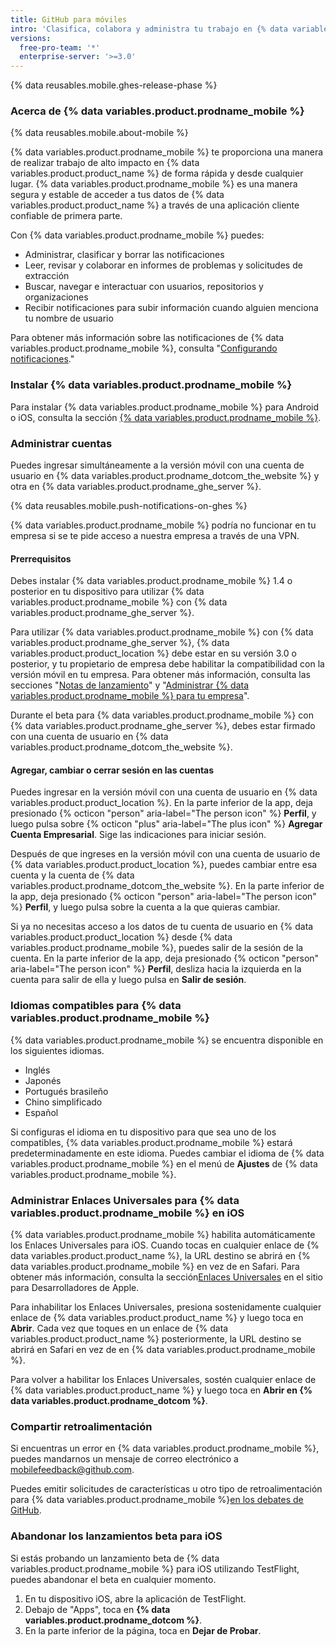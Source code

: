 ```yaml
---
title: GitHub para móviles
intro: 'Clasifica, colabora y administra tu trabajo en {% data variables.product.product_name %} desde tu dispositivo móvil.'
versions:
  free-pro-team: '*'
  enterprise-server: '>=3.0'
---
```


{% data reusables.mobile.ghes-release-phase %}

### Acerca de {% data variables.product.prodname_mobile %}

{% data reusables.mobile.about-mobile %}

{% data variables.product.prodname_mobile %} te proporciona una manera de realizar trabajo de alto impacto en {% data variables.product.product_name %} de forma rápida y desde cualquier lugar. {% data variables.product.prodname_mobile %} es una manera segura y estable de acceder a tus datos de {% data variables.product.product_name %} a través de una aplicación cliente confiable de primera parte.

Con {% data variables.product.prodname_mobile %} puedes:
- Administrar, clasificar y borrar las notificaciones
- Leer, revisar y colaborar en informes de problemas y solicitudes de extracción
- Buscar, navegar e interactuar con usuarios, repositorios y organizaciones
- Recibir notificaciones para subir información cuando alguien menciona tu nombre de usuario

Para obtener más información sobre las notificaciones de {% data variables.product.prodname_mobile %}, consulta "[Configurando notificaciones](/github/managing-subscriptions-and-notifications-on-github/configuring-notifications#enabling-push-notifications-with-github-for-mobile)."

### Instalar {% data variables.product.prodname_mobile %}

Para instalar {% data variables.product.prodname_mobile %} para Android o iOS, consulta la sección [{% data variables.product.prodname_mobile %}](https://github.com/mobile).

### Administrar cuentas

Puedes ingresar simultáneamente a la versión móvil con una cuenta de usuario en {% data variables.product.prodname_dotcom_the_website %} y otra en {% data variables.product.prodname_ghe_server %}.

{% data reusables.mobile.push-notifications-on-ghes %}

{% data variables.product.prodname_mobile %} podría no funcionar en tu empresa si se te pide acceso a nuestra empresa a través de una VPN.

#### Prerrequisitos

Debes instalar {% data variables.product.prodname_mobile %} 1.4 o posterior en tu dispositivo para utilizar {% data variables.product.prodname_mobile %} con {% data variables.product.prodname_ghe_server %}.

Para utilizar {% data variables.product.prodname_mobile %} con {% data variables.product.prodname_ghe_server %}, {% data variables.product.product_location %} debe estar en su versión 3.0 o posterior, y tu propietario de empresa debe habilitar la compatibilidad con la versión móvil en tu empresa. Para obtener más información, consulta las secciones "[Notas de lanzamiento](/enterprise-server/admin/release-notes)" y "[Administrar {% data variables.product.prodname_mobile %} para tu empresa](/admin/configuration/managing-github-for-mobile-for-your-enterprise)".

Durante el beta para {% data variables.product.prodname_mobile %} con {% data variables.product.prodname_ghe_server %}, debes estar firmado con una cuenta de usuario en {% data variables.product.prodname_dotcom_the_website %}.

#### Agregar, cambiar o cerrar sesión en las cuentas

Puedes ingresar en la versión móvil con una cuenta de usuario en {% data variables.product.product_location %}. En la parte inferior de la app, deja presionado {% octicon "person" aria-label="The person icon" %} **Perfil**, y luego pulsa sobre {% octicon "plus" aria-label="The plus icon" %} **Agregar Cuenta Empresarial**. Sige las indicaciones para iniciar sesión.

Después de que ingreses en la versión móvil con una cuenta de usuario de {% data variables.product.product_location %}, puedes cambiar entre esa cuenta y la cuenta de {% data variables.product.prodname_dotcom_the_website %}.  En la parte inferior de la app, deja presionado {% octicon "person" aria-label="The person icon" %} **Perfil**, y luego pulsa sobre la cuenta a la que quieras cambiar.

Si ya no necesitas acceso a los datos de tu cuenta de usuario en {% data variables.product.product_location %} desde {% data variables.product.prodname_mobile %}, puedes salir de la sesión de la cuenta. En la parte inferior de la app, deja presionado {% octicon "person" aria-label="The person icon" %} **Perfil**, desliza hacia la izquierda en la cuenta para salir de ella y luego pulsa en **Salir de sesión**.

### Idiomas compatibles para {% data variables.product.prodname_mobile %}

{% data variables.product.prodname_mobile %} se encuentra disponible en los siguientes idiomas.

- Inglés
- Japonés
- Portugués brasileño
- Chino simplificado
- Español

Si configuras el idioma en tu dispositivo para que sea uno de los compatibles, {% data variables.product.prodname_mobile %} estará predeterminadamente en este idioma. Puedes cambiar el idioma de {% data variables.product.prodname_mobile %} en el menú de **Ajustes** de {% data variables.product.prodname_mobile %}.

### Administrar Enlaces Universales para {% data variables.product.prodname_mobile %} en iOS

{% data variables.product.prodname_mobile %} habilita automáticamente los Enlaces Universales para iOS. Cuando tocas en cualquier enlace de {% data variables.product.product_name %}, la URL destino se abrirá en {% data variables.product.prodname_mobile %} en vez de en Safari. Para obtener más información, consulta la sección[Enlaces Universales](https://developer.apple.com/ios/universal-links/) en el sitio para Desarrolladores de Apple.

Para inhabilitar los Enlaces Universales, presiona sostenidamente cualquier enlace de {% data variables.product.product_name %} y luego toca en **Abrir**. Cada vez que toques en un enlace de {% data variables.product.product_name %} posteriormente, la URL destino se abrirá en Safari en vez de en {% data variables.product.prodname_mobile %}.

Para volver a habilitar los Enlaces Universales, sostén cualquier enlace de {% data variables.product.product_name %} y luego toca en **Abrir en {% data variables.product.prodname_dotcom %}**.

### Compartir retroalimentación

Si encuentras un error en {% data variables.product.prodname_mobile %}, puedes mandarnos un mensaje de correo electrónico a <a href="mailto:mobilefeedback@github.com">mobilefeedback@github.com</a>.

Puedes emitir solicitudes de características u otro tipo de retroalimentación para {% data variables.product.prodname_mobile %}[en los debates de GitHub](https://github.com/github/feedback/discussions?discussions_q=category%3A%22Mobile+Feedback%22).

### Abandonar los lanzamientos beta para iOS

Si estás probando un lanzamiento beta de {% data variables.product.prodname_mobile %} para iOS utilizando TestFlight, puedes abandonar el beta en cualquier momento.

1. En tu dispositivo iOS, abre la aplicación de TestFlight.
2. Debajo de "Apps", toca en **{% data variables.product.prodname_dotcom %}**.
3. En la parte inferior de la página, toca en **Dejar de Probar**.
